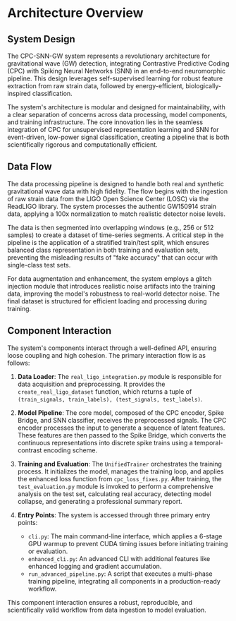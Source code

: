 # Architecture Overview

## System Design

The CPC-SNN-GW system represents a revolutionary architecture for gravitational wave (GW) detection, integrating Contrastive Predictive Coding (CPC) with Spiking Neural Networks (SNN) in an end-to-end neuromorphic pipeline. This design leverages self-supervised learning for robust feature extraction from raw strain data, followed by energy-efficient, biologically-inspired classification.


The system's architecture is modular and designed for maintainability, with a clear separation of concerns across data processing, model components, and training infrastructure. The core innovation lies in the seamless integration of CPC for unsupervised representation learning and SNN for event-driven, low-power signal classification, creating a pipeline that is both scientifically rigorous and computationally efficient.


## Data Flow

The data processing pipeline is designed to handle both real and synthetic gravitational wave data with high fidelity. The flow begins with the ingestion of raw strain data from the LIGO Open Science Center (LOSC) via the ReadLIGO library. The system processes the authentic GW150914 strain data, applying a 100x normalization to match realistic detector noise levels.

The data is then segmented into overlapping windows (e.g., 256 or 512 samples) to create a dataset of time-series segments. A critical step in the pipeline is the application of a stratified train/test split, which ensures balanced class representation in both training and evaluation sets, preventing the misleading results of "fake accuracy" that can occur with single-class test sets.

For data augmentation and enhancement, the system employs a glitch injection module that introduces realistic noise artifacts into the training data, improving the model's robustness to real-world detector noise. The final dataset is structured for efficient loading and processing during training.

## Component Interaction

The system's components interact through a well-defined API, ensuring loose coupling and high cohesion. The primary interaction flow is as follows:

1.  **Data Loader**: The `real_ligo_integration.py` module is responsible for data acquisition and preprocessing. It provides the `create_real_ligo_dataset` function, which returns a tuple of `(train_signals, train_labels), (test_signals, test_labels)`.

2.  **Model Pipeline**: The core model, composed of the CPC encoder, Spike Bridge, and SNN classifier, receives the preprocessed signals. The CPC encoder processes the input to generate a sequence of latent features. These features are then passed to the Spike Bridge, which converts the continuous representations into discrete spike trains using a temporal-contrast encoding scheme.

3.  **Training and Evaluation**: The `UnifiedTrainer` orchestrates the training process. It initializes the model, manages the training loop, and applies the enhanced loss function from `cpc_loss_fixes.py`. After training, the `test_evaluation.py` module is invoked to perform a comprehensive analysis on the test set, calculating real accuracy, detecting model collapse, and generating a professional summary report.

4.  **Entry Points**: The system is accessed through three primary entry points:
    *   `cli.py`: The main command-line interface, which applies a 6-stage GPU warmup to prevent CUDA timing issues before initiating training or evaluation.
    *   `enhanced_cli.py`: An advanced CLI with additional features like enhanced logging and gradient accumulation.
    *   `run_advanced_pipeline.py`: A script that executes a multi-phase training pipeline, integrating all components in a production-ready workflow.

This component interaction ensures a robust, reproducible, and scientifically valid workflow from data ingestion to model evaluation.